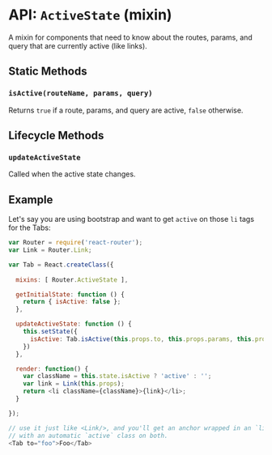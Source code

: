 API: `ActiveState` (mixin)
==========================

A mixin for components that need to know about the routes, params, and
query that are currently active (like links).

Static Methods
--------------

### `isActive(routeName, params, query)`

Returns `true` if a route, params, and query are active, `false`
otherwise.

Lifecycle Methods
-----------------

### `updateActiveState`

Called when the active state changes.

Example
-------

Let's say you are using bootstrap and want to get `active` on those `li`
tags for the Tabs:

```js
var Router = require('react-router');
var Link = Router.Link;

var Tab = React.createClass({
  
  mixins: [ Router.ActiveState ],

  getInitialState: function () {
    return { isActive: false };
  },

  updateActiveState: function () {
    this.setState({
      isActive: Tab.isActive(this.props.to, this.props.params, this.props.query)
    })
  },

  render: function() {
    var className = this.state.isActive ? 'active' : '';
    var link = Link(this.props);
    return <li className={className}>{link}</li>;
  }

});

// use it just like <Link/>, and you'll get an anchor wrapped in an `li`
// with an automatic `active` class on both.
<Tab to="foo">Foo</Tab>
```

